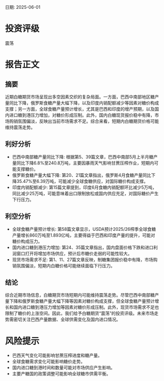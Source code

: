 
日期: 2025-06-01

# 投资评级

震荡

# 报告正文

## 摘要

近期白糖期货市场呈现出多空因素交织的复杂局面。一方面，巴西中南部地区糖产量同比下降，俄罗斯食糖产量大幅下降，以及印度内销配额减少等因素对糖价构成支撑；另一方面，全球食糖产量预计增长，尤其是巴西和印度的增产预期，以及国内进口糖到港压力增加，对糖价形成压制。此外，国内白糖现货报价稳中有降，市场购销氛围偏淡，反映出当前市场需求不足。综合来看，短期内白糖期货价格可能维持震荡走势。

## 利好分析

* 巴西中南部糖产量同比下降: 根据第5、39篇文章，巴西中南部5月上半月糖产量同比下降6.8%至240.8万吨，主要因暴雨天气影响甘蔗压榨作业，短期内可能支撑糖价。
* 俄罗斯食糖产量大幅下降: 第20、21篇文章指出，俄罗斯4月食糖产量同比下降35.47%至6.39万吨，可能减少全球食糖供应，对国际糖价构成支撑。
* 印度内销配额减少: 第15篇文章提到，印度6月食糖内销配额环比减少5万吨，同比减少25万吨，可能意味着出口限制放松或国内供应充足，对国际糖价产生下行压力。

## 利空分析

* 全球食糖产量预计增长: 第58篇文章显示，USDA预计2025/26榨季全球食糖产量增长860万吨至1.893亿吨，主要得益于巴西和印度产量的提升，可能对糖价构成压力。
* 国内进口糖到港压力增加: 第24、35篇文章指出，国内盘面价格下跌和进口利润窗口打开将增加市场供应，预计后市糖价走弱的可能性较大。
* 现货市场需求不足: 第1、11、27篇文章反映，制糖集团报价稳中有降，市场购销氛围偏淡，短期内白糖价格可能继续面临下行压力。

## 结论

综合近期市场信息，白糖期货市场短期内可能维持震荡走势。尽管巴西中南部糖产量下降和俄罗斯食糖产量大幅下降等因素对糖价构成支撑，但全球食糖产量预计增长和国内进口糖到港压力增加等因素对糖价形成压制。此外，现货市场需求不足也限制了糖价的上涨空间。因此，我们给予白糖期货“震荡”的投资评级。未来市场走势需密切关注巴西产量数据、全球供需变化及国内进口情况。

# 风险提示

* 巴西天气变化可能影响甘蔗压榨进度和糖产量。
* 全球食糖需求变化可能影响糖价走势。
* 国内进口糖到港时间和数量可能对市场供应产生影响。
* 主要产糖国的政策调整可能影响全球糖市供需平衡。
